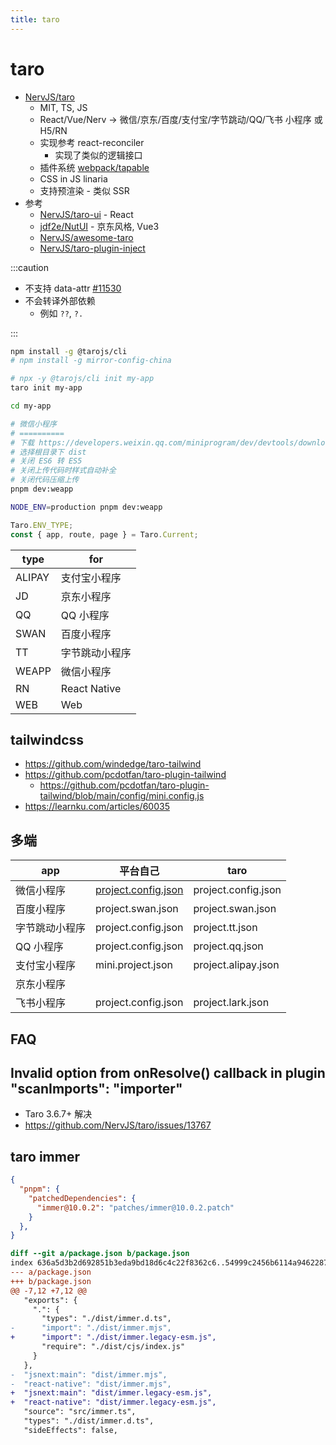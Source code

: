 ```yaml
---
title: taro
---
```


# taro

- [NervJS/taro](https://github.com/NervJS/taro)
  - MIT, TS, JS
  - React/Vue/Nerv -> 微信/京东/百度/支付宝/字节跳动/QQ/飞书 小程序 或 H5/RN
  - 实现参考 react-reconciler
    - 实现了类似的逻辑接口
  - 插件系统 [webpack/tapable](https://github.com/webpack/tapable)
  - CSS in JS linaria
  - 支持预渲染 - 类似 SSR
- 参考
  - [NervJS/taro-ui](https://github.com/NervJS/taro-ui) - React
  - [jdf2e/NutUI](https://github.com/jdf2e/nutui) - 京东风格, Vue3
  - [NervJS/awesome-taro](https://github.com/NervJS/awesome-taro)
  - [NervJS/taro-plugin-inject](https://github.com/NervJS/taro-plugin-inject)

:::caution

- 不支持 data-attr [#11530](https://github.com/NervJS/taro/issues/11530)
- 不会转译外部依赖
  - 例如 `??`, `?.`

:::

```bash
npm install -g @tarojs/cli
# npm install -g mirror-config-china

# npx -y @tarojs/cli init my-app
taro init my-app

cd my-app

# 微信小程序
# ==========
# 下载 https://developers.weixin.qq.com/miniprogram/dev/devtools/download.html
# 选择根目录下 dist
# 关闭 ES6 转 ES5
# 关闭上传代码时样式自动补全
# 关闭代码压缩上传
pnpm dev:weapp

NODE_ENV=production pnpm dev:weapp
```

```ts
Taro.ENV_TYPE;
const { app, route, page } = Taro.Current;
```

| type   | for            |
| ------ | -------------- |
| ALIPAY | 支付宝小程序   |
| JD     | 京东小程序     |
| QQ     | QQ 小程序      |
| SWAN   | 百度小程序     |
| TT     | 字节跳动小程序 |
| WEAPP  | 微信小程序     |
| RN     | React Native   |
| WEB    | Web            |

## tailwindcss

- https://github.com/windedge/taro-tailwind
- https://github.com/pcdotfan/taro-plugin-tailwind
  - https://github.com/pcdotfan/taro-plugin-tailwind/blob/main/config/mini.config.js
- https://learnku.com/articles/60035

## 多端

| app            | 平台自己            | taro                |
| -------------- | ------------------- | ------------------- |
| 微信小程序     | [project.config.json](https://developers.weixin.qq.com/miniprogram/dev/devtools/projectconfig.html) | project.config.json |
| 百度小程序     | project.swan.json   | project.swan.json   |
| 字节跳动小程序 | project.config.json | project.tt.json     |
| QQ 小程序      | project.config.json | project.qq.json     |
| 支付宝小程序   | mini.project.json   | project.alipay.json |
| 京东小程序     |                     |
| 飞书小程序     | project.config.json | project.lark.json   |

## FAQ

##  Invalid option from onResolve() callback in plugin "scanImports": "importer"

- Taro 3.6.7+ 解决
- https://github.com/NervJS/taro/issues/13767


## taro immer

```json
{
  "pnpm": {
    "patchedDependencies": {
      "immer@10.0.2": "patches/immer@10.0.2.patch"
    }
  },
}
```

```diff
diff --git a/package.json b/package.json
index 636a5d3b2d692851b3eda9bd18d6c4c22f8362c6..54999c2456b6114a946228785cb3a33b187fc4ac 100644
--- a/package.json
+++ b/package.json
@@ -7,12 +7,12 @@
   "exports": {
     ".": {
       "types": "./dist/immer.d.ts",
-      "import": "./dist/immer.mjs",
+      "import": "./dist/immer.legacy-esm.js",
       "require": "./dist/cjs/index.js"
     }
   },
-  "jsnext:main": "dist/immer.mjs",
-  "react-native": "dist/immer.mjs",
+  "jsnext:main": "dist/immer.legacy-esm.js",
+  "react-native": "dist/immer.legacy-esm.js",
   "source": "src/immer.ts",
   "types": "./dist/immer.d.ts",
   "sideEffects": false,
```
